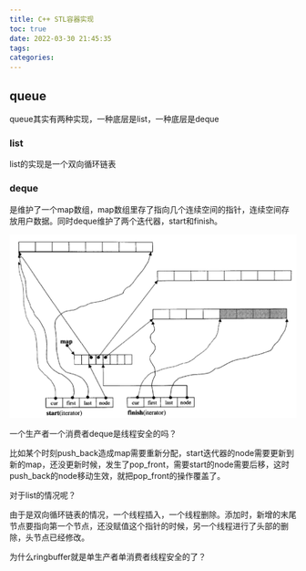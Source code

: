 ```yaml
---
title: C++ STL容器实现
toc: true
date: 2022-03-30 21:45:35
tags:
categories:
---
```


<!--more-->

## queue

queue其实有两种实现，一种底层是list，一种底层是deque

### list

list的实现是一个双向循环链表

### deque

是维护了一个map数组，map数组里存了指向几个连续空间的指针，连续空间存放用户数据。同时deque维护了两个迭代器，start和finish。

![image-20220330220306952](C-STL容器实现/image-20220330220306952.png)

一个生产者一个消费者deque是线程安全的吗？

比如某个时刻push_back造成map需要重新分配，start迭代器的node需要更新到新的map，还没更新时候，发生了pop_front，需要start的node需要后移，这时push_back的node移动生效，就把pop_front的操作覆盖了。

对于list的情况呢？

由于是双向循环链表的情况，一个线程插入，一个线程删除。添加时，新增的末尾节点要指向第一个节点，还没赋值这个指针的时候，另一个线程进行了头部的删除，头节点已经修改。

为什么ringbuffer就是单生产者单消费者线程安全的了？

